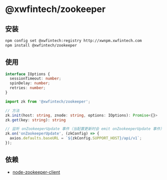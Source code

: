 # @xwfintech/zookeeper

## 安装

```sh
npm config set @xwfintech:registry http://xwnpm.xwfintech.com
npm install @xwfintech/zookeeper
```

## 使用

```ts
interface IOptions {
  sessionTimeout: number;
  spinDelay: number;
  retries: number;
}
```

```ts
import zk from '@xwfintech/zookeeper';

// 方法
zk.init(host: string, znode: string, options: IOptions): Promise<{}>
zk.get(key: string): string

// 监听 onZookeeperUpdate 事件（当配置更新时会 emit onZookeeperUpdate 事件）
zk.on('onZookeeperUpdate', (zkConfig) => {
  axios.defaults.baseURL = `${zkConfig.SUPPORT_HOST}/api/v1`;
});
```

## 依赖

 - [node-zookeeper-client](https://github.com/alexguan/node-zookeeper-client)
